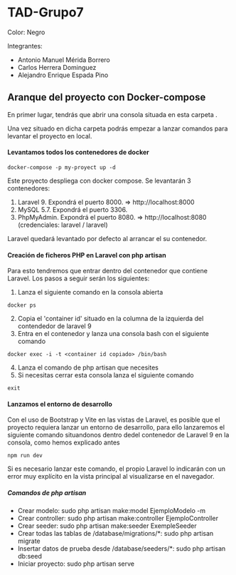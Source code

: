 # TAD-Grupo7

Color: Negro

Integrantes:
- Antonio Manuel Mérida Borrero
- Carlos Herrera Dominguez
- Alejandro Enrique Espada Pino



## Aranque del proyecto con Docker-compose

En primer lugar, tendrás que abrir una consola situada en esta carpeta .

Una vez situado en dicha carpeta podrás empezar a lanzar comandos para levantar el proyecto en local.  
  


#### Levantamos todos los contenedores de docker
```
docker-compose -p my-proyect up -d 
```
Este proyecto despliega con docker compose. Se levantarán 3 contenedores:
1. Laravel 9. Expondrá el puerto 8000. => http://localhost:8000
2. MySQL 5.7. Expondrá el puerto 3306.
3. PhpMyAdmin. Expondrá el puerto 8080. => http://localhost:8080 (credenciales: laravel / laravel)  

Laravel quedará levantado por defecto al arrancar el su contenedor.  
  


#### Creación de ficheros PHP en Laravel con php artisan

Para esto tendremos que entrar dentro del contenedor que contiene Laravel. Los pasos a seguir serán los siguientes:

1. Lanza el siguiente comando en la consola abierta
```
docker ps
```
2. Copia el 'container id' situado en la columna de la izquierda del contendedor de laravel 9
3. Entra en el contenedor y lanza una consola bash con el siguiente comando
```
docker exec -i -t <container id copiado> /bin/bash
```
4. Lanza el comando de php artisan que necesites
5. Si necesitas cerrar esta consola lanza el siguiente comando
```
exit
```
  
    

#### Lanzamos el entorno de desarrollo
Con el uso de Bootstrap y Vite en las vistas de Laravel, es posible que el proyecto requiera lanzar un entorno de desarrollo, para ello lanzaremos el siguiente comando situandonos dentro dedel contenedor de Laravel 9 en la consola, como hemos explicado antes
```
npm run dev
```
Si es necesario lanzar este comando, el propio Laravel lo indicarán con un error muy explícito en la vista principal al visualizarse en el navegador.

  
  

##### Comandos de php artisan
- Crear modelo: sudo php artisan make:model EjemploModelo -m
- Crear controller: sudo php artisan make:controller EjemploController
- Crear seeder: sudo php artisan make:seeder ExempleSeeder
- Crear todas las tablas de /database/migrations/*: sudo php artisan migrate
- Insertar datos de prueba desde /database/seeders/*: sudo php artisan db:seed
- Iniciar proyecto: sudo php artisan serve
